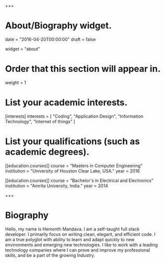 +++
# About/Biography widget.

date = "2016-04-20T00:00:00"
draft = false

widget = "about"

# Order that this section will appear in.
weight = 1

# List your academic interests.
[interests]
  interests = [
    "Coding",
    "Application Design",
    "Information Technology",
    "Internet of things"
  ]

# List your qualifications (such as academic degrees).
[[education.courses]]
  course = "Masters in Computer Engineering"
  institution = "University of Houston Clear Lake, USA."
  year = 2016

[[education.courses]]
  course = "Bachelor's in Electrical and Electronics"
  institution = "Amrita University, India."
  year = 2014

+++

# Biography
Hello, my name is Hemonth Mandava. I am a self-taught full stack developer. I primarily focus on writing clean, elegant, and efficient code.
I am a true polyglot with ability to learn and adapt quickly to new environments and emerging new technologies. I like to work with a leading technology companies where I can prove and improve my professional skills, and be a part of the growing Industry.
